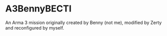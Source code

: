 # A3BennyBECTI
 An Arma 3 mission originally created by Benny (not me), modified by Zerty and reconfigured by myself.
